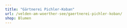 ```yaml
---
title: "Gärtnerei Pichler-Koban"
url: /velden-am-woerther-see/gaertnerei-pichler-koban/
shop: Blumen
---
```

